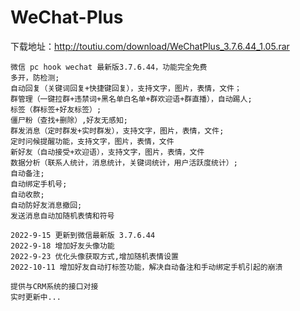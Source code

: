 # WeChat-Plus

下载地址：http://toutiu.com/download/WeChatPlus_3.7.6.44_1.05.rar

 	微信 pc hook wechat 最新版3.7.6.44，功能完全免费
	多开，防检测;
	自动回复（关键词回复+快捷键回复），支持文字，图片，表情，文件；
	群管理（一键拉群+违禁词+黑名单白名单+群欢迎语+群直播），自动踢人;
	标签（群标签+好友标签）;
	僵尸粉（查找+删除）,好友无感知;
	群发消息（定时群发+实时群发），支持文字，图片，表情，文件;
	定时问候提醒功能，支持文字，图片，表情，文件
	新好友（自动接受+欢迎语），支持文字，图片，表情，文件
	数据分析（联系人统计，消息统计，关键词统计，用户活跃度统计）;
	自动备注;
	自动绑定手机号;
	自动收款;
	自动防好友消息撤回;
	发送消息自动加随机表情和符号

	2022-9-15 更新到微信最新版 3.7.6.44
	2022-9-18 增加好友头像功能
	2022-9-23 优化头像获取方式,增加随机表情设置
	2022-10-11 增加好友自动打标签功能，解决自动备注和手动绑定手机引起的崩溃

	提供与CRM系统的接口对接
	实时更新中...


